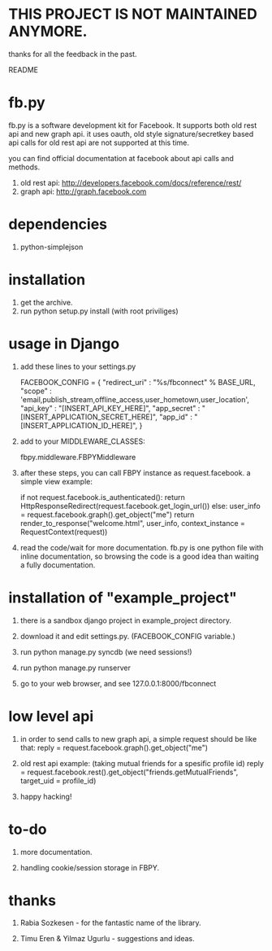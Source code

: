 THIS PROJECT IS NOT MAINTAINED ANYMORE.
=================
thanks for all the feedback in the past.

README

fb.py 
=================

fb.py is a software development kit for Facebook. It supports both old rest api
and new graph api. it uses oauth, old style signature/secretkey based api calls 
for old rest api are not supported at this time. 

you can find official documentation at facebook about api calls and methods.

1) old rest api: http://developers.facebook.com/docs/reference/rest/
2) graph api: http://graph.facebook.com

dependencies
=================
1) python-simplejson

installation
=================

1) get the archive.
2) run python setup.py install (with root priviliges)

usage in Django
=================

1) add these lines to your settings.py  

    FACEBOOK_CONFIG = {
        "redirect_uri"     : "%s/fbconnect" % BASE_URL,
        "scope"            : 'email,publish_stream,offline_access,user_hometown,user_location',
        "api_key"          : "[INSERT_API_KEY_HERE]",
        "app_secret"       : "[INSERT_APPLICATION_SECRET_HERE]",
        "app_id"           : "[INSERT_APPLICATION_ID_HERE]",
    }

2) add to your MIDDLEWARE_CLASSES:

    fbpy.middleware.FBPYMiddleware

    
5) after these steps, you can call FBPY instance as request.facebook. a simple view example: 

    if not request.facebook.is_authenticated():
        return HttpResponseRedirect(request.facebook.get_login_url())
    else:
        user_info = request.facebook.graph().get_object("me")
        return render_to_response("welcome.html", user_info, context_instance = RequestContext(request))
      

6) read the code/wait for more documentation. fb.py is one python file with inline documentation, so browsing the code is a good idea than waiting a fully documentation.

installation of "example_project"
=================

1) there is a sandbox django project in example_project directory.

2) download it and edit settings.py. (FACEBOOK_CONFIG variable.)

3) run python manage.py syncdb (we need sessions!)

4) run python manage.py runserver

5) go to your web browser, and see 127.0.0.1:8000/fbconnect


low level api
=================
        
1) in order to send calls to new graph api, a simple request should be like that:
    reply = request.facebook.graph().get_object("me") 

2) old rest api example: (taking mutual friends for a spesific profile id)
    reply = request.facebook.rest().get_object("friends.getMutualFriends", target_uid = profile_id)

3) happy hacking!
    
to-do
=================

1) more documentation.

2) handling cookie/session storage in FBPY. 

thanks
=================

1) Rabia Sozkesen - for the fantastic name of the library.

2) Timu Eren & Yilmaz Ugurlu - suggestions and ideas.
